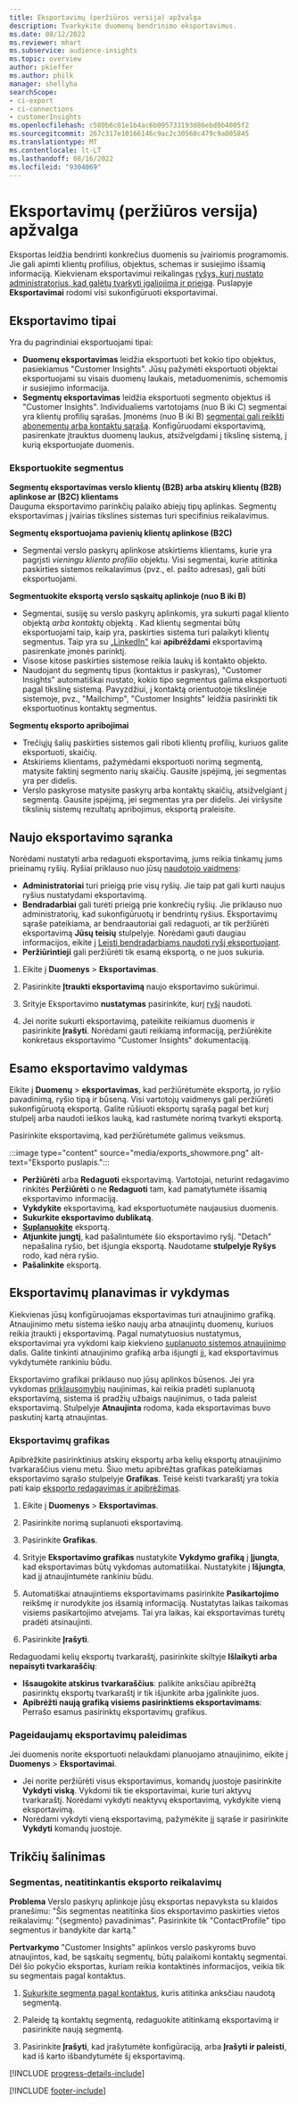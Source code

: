 ```yaml
---
title: Eksportavimų (peržiūros versija) apžvalga
description: Tvarkykite duomenų bendrinimo eksportavimus.
ms.date: 08/12/2022
ms.reviewer: mhart
ms.subservice: audience-insights
ms.topic: overview
author: pkieffer
ms.author: philk
manager: shellyha
searchScope:
- ci-export
- ci-connections
- customerInsights
ms.openlocfilehash: c580b6c01e1b4ac6b095733193d86ebd0b4005f2
ms.sourcegitcommit: 267c317e10166146c9ac2c30560c479c9a005845
ms.translationtype: MT
ms.contentlocale: lt-LT
ms.lasthandoff: 08/16/2022
ms.locfileid: "9304069"
---
```

# <a name="exports-preview-overview"></a>Eksportavimų (peržiūros versija) apžvalga

 Eksportas leidžia bendrinti konkrečius duomenis su įvairiomis programomis. Jie gali apimti klientų profilius, objektus, schemas ir susiejimo išsamią informaciją. Kiekvienam eksportavimui reikalingas [ryšys, kurį nustato administratorius, kad galėtų tvarkyti įgaliojimą ir prieigą](connections.md). Puslapyje **Eksportavimai** rodomi visi sukonfigūruoti eksportavimai.

## <a name="export-types"></a>Eksportavimo tipai

Yra du pagrindiniai eksportuojami tipai:  

- **Duomenų eksportavimas** leidžia eksportuoti bet kokio tipo objektus, pasiekiamus "Customer Insights". Jūsų pažymėti eksportuoti objektai eksportuojami su visais duomenų laukais, metaduomenimis, schemomis ir susiejimo informacija.
- **Segmentų eksportavimas** leidžia eksportuoti segmento objektus iš "Customer Insights". Individualiems vartotojams (nuo B iki C) segmentai yra klientų profilių sąrašas. Įmonėms (nuo B iki B) [segmentai gali reikšti abonementų arba kontaktų sąrašą](segment-builder.md#create-a-new-segment-with-segment-builder). Konfigūruodami eksportavimą, pasirenkate įtrauktus duomenų laukus, atsižvelgdami į tikslinę sistemą, į kurią eksportuojate duomenis.

### <a name="export-segments"></a>Eksportuokite segmentus

**Segmentų eksportavimas verslo klientų (B2B) arba atskirų klientų (B2B) aplinkose ar (B2C) klientams**  
Dauguma eksportavimo parinkčių palaiko abiejų tipų aplinkas. Segmentų eksportavimas į įvairias tikslines sistemas turi specifinius reikalavimus. 

**Segmentų eksportuojama pavienių klientų aplinkose (B2C)**  
- Segmentai verslo paskyrų aplinkose atskirtiems klientams, kurie yra pagrįsti *vieningu kliento profilio* objektu. Visi segmentai, kurie atitinka paskirties sistemos reikalavimus (pvz., el. pašto adresas), gali būti eksportuojami.

**Segmentuokite eksportą verslo sąskaitų aplinkoje (nuo B iki B)**  
- Segmentai, susiję su verslo paskyrų aplinkomis, yra sukurti pagal kliento objektą *arba kontaktų* objektą *.* Kad klientų segmentai būtų eksportuojami taip, kaip yra, paskirties sistema turi palaikyti klientų segmentus. Taip yra su [„LinkedIn"](export-linkedin-ads.md) kai **apibrėždami** eksportavimą pasirenkate įmonės parinktį.
- Visose kitose paskirties sistemose reikia laukų iš kontakto objekto.
- Naudojant du segmentų tipus (kontaktus ir paskyras), "Customer Insights" automatiškai nustato, kokio tipo segmentus galima eksportuoti pagal tikslinę sistemą. Pavyzdžiui, į kontaktą orientuotoje tikslinėje sistemoje, pvz., "Mailchimp", "Customer Insights" leidžia pasirinkti tik eksportuotinus kontaktų segmentus.

**Segmentų eksporto apribojimai**  
- Trečiųjų šalių paskirties sistemos gali riboti klientų profilių, kuriuos galite eksportuoti, skaičių. 
- Atskiriems klientams, pažymėdami eksportuoti norimą segmentą, matysite faktinį segmento narių skaičių. Gausite įspėjimą, jei segmentas yra per didelis. 
- Verslo paskyrose matysite paskyrų arba kontaktų skaičių, atsižvelgiant į segmentą. Gausite įspėjimą, jei segmentas yra per didelis. Jei viršysite tikslinių sistemų rezultatų apribojimus, eksportą praleisite.

## <a name="set-up-a-new-export"></a>Naujo eksportavimo sąranka

Norėdami nustatyti arba redaguoti eksportavimą, jums reikia tinkamų jums prieinamų ryšių. Ryšiai priklauso nuo jūsų [naudotojo vaidmens](permissions.md):
- **Administratoriai** turi prieigą prie visų ryšių. Jie taip pat gali kurti naujus ryšius nustatydami eksportavimą.
- **Bendradarbiai** gali turėti prieigą prie konkrečių ryšių. Jie priklauso nuo administratorių, kad sukonfigūruotų ir bendrintų ryšius. Eksportavimų sąraše pateikiama, ar bendraautoriai gali redaguoti, ar tik peržiūrėti eksportavimą **Jūsų teisių** stulpelyje. Norėdami gauti daugiau informacijos, eikite į [Leisti bendradarbiams naudoti ryšį eksportuojant](connections.md#allow-contributors-to-use-a-connection-for-exports).
- **Peržiūrintieji** gali peržiūrėti tik esamą eksportą, o ne juos sukuria.

1. Eikite į **Duomenys** > **Eksportavimas**.

1. Pasirinkite **Įtraukti eksportavimą** naujo eksportavimo sukūrimui.

1. Srityje Eksportavimo **nustatymas** pasirinkite, kurį [ryšį](connections.md) naudoti.

1. Jei norite sukurti eksportavimą, pateikite reikiamus duomenis ir pasirinkite **Įrašyti**. Norėdami gauti reikiamą informaciją, peržiūrėkite konkretaus eksportavimo "Customer Insights" dokumentaciją.

## <a name="manage-existing-exports"></a>Esamo eksportavimo valdymas

Eikite į **Duomenų** > **eksportavimas**, kad peržiūrėtumėte eksportą, jo ryšio pavadinimą, ryšio tipą ir būseną. Visi vartotojų vaidmenys gali peržiūrėti sukonfigūruotą eksportą. Galite rūšiuoti eksportų sąrašą pagal bet kurį stulpelį arba naudoti ieškos lauką, kad rastumėte norimą tvarkyti eksportą.

Pasirinkite eksportavimą, kad peržiūrėtumėte galimus veiksmus.

:::image type="content" source="media/exports_showmore.png" alt-text="Eksporto puslapis.":::

- **Peržiūrėti** arba **Redaguoti** eksportavimą. Vartotojai, neturint redagavimo rinkitės **Peržiūrėti** o ne **Redaguoti** tam, kad pamatytumėte išsamią eksportavimo informaciją.
- **Vykdykite** eksportavimą, kad eksportuotumėte naujausius duomenis.
- **Sukurkite eksportavimo dublikatą**.
- **[Suplanuokite](#schedule-and-run-exports)** eksportą.
- **Atjunkite jungtį**, kad pašalintumėte šio eksportavimo ryšį. "Detach" nepašalina ryšio, bet išjungia eksportą. Naudotame **stulpelyje Ryšys** rodo, kad nėra ryšio.
- **Pašalinkite** eksportą.

## <a name="schedule-and-run-exports"></a>Eksportavimų planavimas ir vykdymas

Kiekvienas jūsų konfigūruojamas eksportavimas turi atnaujinimo grafiką. Atnaujinimo metu sistema ieško naujų arba atnaujintų duomenų, kuriuos reikia įtraukti į eksportavimą. Pagal numatytuosius nustatymus, eksportavimai yra vykdomi kaip kiekvieno [suplanuoto sistemos atnaujinimo](schedule-refresh.md) dalis. Galite tinkinti atnaujinimo grafiką arba išjungti jį, kad eksportavimus vykdytumėte rankiniu būdu.

Eksportavimo grafikai priklauso nuo jūsų aplinkos būsenos. Jei yra vykdomas [priklausomybių](system.md#refresh-processes) naujinimas, kai reikia pradėti suplanuotą eksportavimą, sistema iš pradžių užbaigs naujinimus, o tada paleist eksportavimą. Stulpelyje **Atnaujinta** rodoma, kada eksportavimas buvo paskutinį kartą atnaujintas.

### <a name="schedule-exports"></a>Eksportavimų grafikas

Apibrėžkite pasirinktinius atskirų eksportų arba kelių eksportų atnaujinimo tvarkaraščius vienu metu. Šiuo metu apibrėžtas grafikas pateikiamas eksportavimo sąrašo stulpelyje **Grafikas**. Teisė keisti tvarkaraštį yra tokia pati kaip [eksporto redagavimas ir apibrėžimas](export-destinations.md#set-up-a-new-export).

1. Eikite į **Duomenys** > **Eksportavimas**.

1. Pasirinkite norimą suplanuoti eksportavimą.

1. Pasirinkite **Grafikas**.

1. Srityje **Eksportavimo grafikas** nustatykite **Vykdymo grafiką** į **Įjungta**, kad eksportavimas būtų vykdomas automatiškai. Nustatykite į **Išjungta**, kad jį atnaujintumėte rankiniu būdu.

1. Automatiškai atnaujintiems eksportavimams pasirinkite **Pasikartojimo** reikšmę ir nurodykite jos išsamią informaciją. Nustatytas laikas taikomas visiems pasikartojimo atvejams. Tai yra laikas, kai eksportavimas turėtų pradėti atsinaujinti.

1. Pasirinkite **Įrašyti**.

Redaguodami kelių eksportų tvarkaraštį, pasirinkite skiltyje **Išlaikyti arba nepaisyti tvarkaraščių**:

- **Išsaugokite atskirus tvarkaraščius**: palikite anksčiau apibrėžtą pasirinktų eksportų tvarkaraštį ir tik išjunkite arba įgalinkite juos.
- **Apibrėžti naują grafiką visiems pasirinktiems eksportavimams**: Perrašo esamus pasirinktų eksportavimų grafikus.

### <a name="run-exports-on-demand"></a>Pageidaujamų eksportavimų paleidimas

Jei duomenis norite eksportuoti nelaukdami planuojamo atnaujinimo, eikite į **Duomenys** > **Eksportavimai**.

- Jei norite peržiūrėti visus eksportavimus, komandų juostoje pasirinkite **Vykdyti viską**. Vykdomi tik tie eksportavimai, kurie turi aktyvų tvarkaraštį. Norėdami vykdyti neaktyvų eksportavimą, vykdykite vieną eksportavimą.
- Norėdami vykdyti vieną eksportavimą, pažymėkite jį sąraše ir pasirinkite **Vykdyti** komandų juostoje.

## <a name="troubleshooting"></a>Trikčių šalinimas

### <a name="segment-not-eligible-for-export"></a>Segmentas, neatitinkantis eksporto reikalavimų

**Problema** Verslo paskyrų aplinkoje jūsų eksportas nepavyksta su klaidos pranešimu: "Šis segmentas neatitinka šios eksportavimo paskirties vietos reikalavimų: "{segmento} pavadinimas". Pasirinkite tik "ContactProfile" tipo segmentus ir bandykite dar kartą."

**Pertvarkymo** "Customer Insights" aplinkos verslo paskyroms buvo atnaujintos, kad, be sąskaitų segmentų, būtų palaikomi kontaktų segmentai. Dėl šio pokyčio eksportas, kuriam reikia kontaktinės informacijos, veikia tik su segmentais pagal kontaktus.

1. [Sukurkite segmentą pagal kontaktus](segment-builder.md), kuris atitinka anksčiau naudotą segmentą.

1. Paleidę tą kontaktų segmentą, redaguokite atitinkamą eksportavimą ir pasirinkite naują segmentą.

1. Pasirinkite **Įrašyti**, kad įrašytumėte konfigūraciją, arba **Įrašyti ir paleisti**, kad iš karto išbandytumėte šį eksportavimą.

[!INCLUDE [progress-details-include](includes/progress-details-pane.md)]


[!INCLUDE [footer-include](includes/footer-banner.md)]
